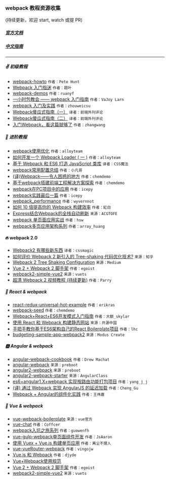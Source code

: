 ### webpack 教程资源收集
(持续更新，欢迎 start, watch 或提 PR)
##### [官方文档](http://webpack.github.io/docs/)
##### [中文指南](http://zhaoda.net/webpack-handbook/index.html)
---
##### :v: 初级教程
* [webpack-howto](https://github.com/petehunt/webpack-howto)  `作者：Pete Hunt`
* [Webpack 入门指迷](http://segmentfault.com/a/1190000002551952)  `作者：题叶`  　
* [webpack-demos](https://github.com/ruanyf/webpack-demos) `作者：ruanyf`
* [一小时包教会 —— webpack 入门指南](http://www.cnblogs.com/vajoy/p/4650467.html)  `作者：VaJoy Larn`　　
* [webpack 入门及实践](http://www.w3ctech.com//topic/1557)  `作者：zhouweicsu`　　
* [Webpack傻瓜式指南（一）](http://zhuanlan.zhihu.com/FrontendMagazine/20367175)  `译者：前端外刊评论`　　
* [Webpack傻瓜式指南（二）](http://zhuanlan.zhihu.com/FrontendMagazine/20397902)  `译者：前端外刊评论`　
* [入门Webpack，看这篇就够了](http://www.jianshu.com/p/42e11515c10f)  `作者：zhangwang `　

##### :muscle: 进阶教程
* [webpack使用优化](http://web.jobbole.com/84847/)  `作者：alloyteam`　　
* [如何开发一个 Webpack Loader ( 一 )](http://www.alloyteam.com/2016/01/webpack-loader-1/)  `作者：alloyteam`　　
* [基于 Webpack 和 ES6 打造 JavaScript 类库](https://github.com/cssmagic/blog/issues/56)  `译者：CSS魔法`  
* [webpack常用配置总结](http://www.h-simon.com/42/) `作者：小凡哥`
* [(译)Webpack——令人困惑的地方](https://github.com/chemdemo/chemdemo.github.io/issues/13) `作者：chemdemo`
* [基于webpack搭建前端工程解决方案探索](https://github.com/chemdemo/chemdemo.github.io/issues/10) `作者：chemdemo`
* [webpack在PC项目中的应用](https://github.com/icepy/_posts/issues/25) `作者：icepy`
* [webpack实践最后一篇](https://github.com/icepy/_posts/issues/34) `作者：icepy`
* [webpack_performance](https://github.com/wyvernnot/webpack_performance) `作者：wyvernnot`
* [如何 10 倍提高你的 Webpack 构建效率](https://segmentfault.com/a/1190000005770042) `作者：紅白`
* [Express结合Webpack的全栈自动刷新](http://acgtofe.com/posts/2016/02/full-live-reload-for-express-with-webpack) `来源：ACGTOFE`
* [webpack 单页面应用实战](https://segmentfault.com/a/1190000005866410#articleHeader11) `作者：hsw`
* [webpack多页应用架构系列](https://segmentfault.com/a/1190000006843916#articleHeader5) `作者：array_huang`

#### :fire: webpack 2.0
* [Webpack2 有哪些新东西](https://github.com/cssmagic/blog/issues/58)  `译者：cssmagic`
* [如何评价 Webpack 2 新引入的 Tree-shaking 代码优化技术?](https://www.zhihu.com/question/41922432) `来源：知乎`
* [Webpack 2 Tree Shaking Configuration](https://medium.com/modus-create-front-end-development/webpack-2-tree-shaking-configuration-9f1de90f3233#.hqv8bdir5) `来源：Medium`
* [Vue 2 + Webpack 2 脚手架](https://github.com/egoist/vuepack) `作者：egoist`
* [webpack2-simple-vue2](https://github.com/vuets/webpack2-simple-vue2) `来源：vuets`
* [超清 Webpack 2 视频教程 (持续更新)](https://github.com/ParryQiu/DevOpenClub-Tech-Webpack2) `作者：Parry`


##### :diamond_shape_with_a_dot_inside: React & webpack
* [react-redux-universal-hot-example](https://github.com/erikras/react-redux-universal-hot-example) `作者：erikras` 
* [webpack-seed](https://github.com/chemdemo/webpack-bootstrap) `作者：chemdemo`  
* [Webpack+React+ES6开发模式入门指南](http://www.cnblogs.com/skylar/p/React-Webpack-ES6.html) `作者：大额_skylar`
* [使用 React 和 Webpack 构建静态网站](http://www.oschina.net/translate/react-static-site) `来源：开源中国`
* [手把手教你基于ES6架构自己的React Boilerplate项目](https://segmentfault.com/a/1190000005037309) `作者：lhc`
* [budgeting-sample-app-webpack2](https://github.com/ModusCreateOrg/budgeting-sample-app-webpack2) `来源：Modus Create`

##### :a: Angular & webpack
* [angular-webpack-cookbook](http://dmachat.github.io/angular-webpack-cookbook/) `作者：Drew Machat`
* [angular-webpack](https://github.com/preboot/angular-webpack) `来源：preboot`
* [angular2-webpack](https://github.com/preboot/angular2-webpack) `来源：preboot`
* [angular2-webpack-starter](https://github.com/AngularClass/angular2-webpack-starter) `来源：AngularClass`
* [es6+angular1.X+webpack 实现按路由功能打包项目](https://segmentfault.com/a/1190000004358725) `作者：yang_j_j`
* [(译) 通过 Webpack 实现 AngularJS 的延迟加载](https://segmentfault.com/a/1190000004514747) `作者：Cheng_Gu`
* [Webpack + Angular的组件化实践](https://segmentfault.com/a/1190000003915443) `作者：王伟嘉`

##### :man: Vue & webpack
* [vue-webpack-boilerplate](https://github.com/vuejs-templates/webpack)  `来源：vue官方`
* [vue-chat](https://github.com/Coffcer/vue-chat) `作者：Coffcer`
* [webpack入坑之旅系列](http://guowenfh.github.io/2016/03/24/vue-webpack-01-base/) `作者：guowenfh`
* [vue-gulp-webpack单页面组件开发](https://github.com/JsAaron/vue-gulp-webpack) `作者：JsAaron`  
* [使用 Vuex + Vue.js 构建单页应用](https://segmentfault.com/a/1190000005891026) `作者：离尘不理人`
* [vue-vueRouter-webpack](https://github.com/vingojw/vue-vueRouter-webpack) `作者：vingojw`
* [Vue.js 和 Webpack](http://div.io/topic/1343?page=1#5517) `作者：djyde`　　
* [Vue+Webpack使用规范](https://www.talkingcoder.com/article/6309726065044556372)
* [Vue 2 + Webpack 2 脚手架](https://github.com/egoist/vuepack) `作者：egoist`
* [webpack2-simple-vue2](https://github.com/vuets/webpack2-simple-vue2) `来源：vuets`

